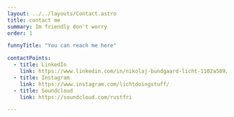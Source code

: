 ```yaml
---
layout: ../../layouts/Contact.astro
title: contact me
summary: Im friendly don't worry
order: 1

funnyTitle: "You can reach me here"

contactPoints:
  - title: LinkedIn
    link: https://www.linkedin.com/in/nikolaj-bundgaard-licht-1102a589/
  - title: Instagram
    link: https://www.instagram.com/lichtdoingstuff/
  - title: Soundcloud
    link: https://soundcloud.com/rustfri

---
```

